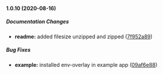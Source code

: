 #### 1.0.10 (2020-08-16)

##### Documentation Changes

* **readme:**  added filesize unzipped and zipped ([7f952a89](https://github.com/IgorSzyporyn/env-overlay/commit/7f952a89aa24eebbc01082c68d47582ae1a4660a))

##### Bug Fixes

* **example:**  installed env-overlay in example app ([09af6e88](https://github.com/IgorSzyporyn/env-overlay/commit/09af6e88bf0e188c2311f83088176d4fd3c5f871))

